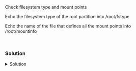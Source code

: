 Check filesystem type and mount points

Echo the filesystem type of the root partition into /root/fstype

Echo the name of the file that defines all the mount points into /root/mountinfo

<br>

### Solution
<details>
<summary>Solution</summary>
Check what partition the root (/) filesystem is mounted from.

```plain
mount | grep vda
```{{exec}}

Check the filesystem written to that partition.

Let's use another commad to see that information another way.
```plain
blkid /dev/vda1
```{{exec}}

So you see the type is ext4. Write that out to /root/fstype

```plain
blkid /dev/vda1 > /root/fstype
```{{exec}}

Check the /etc/fstab to see how your system is mounting all it's partitions as it comes up.

```plain
cat /etc/fstab
```{{exec}}

But that mapping is strange, so to demystify it, use this command

```plain
ls -l /dev/disk/by-label
```{{exec}}

There are 4 ways to mount disk: label, partuuid, path, and uuid. You can verify this by looking in each of these locations. This gives you how the system is mapping to the underlying disks.

```plain
for type in \`ls /dev/disk\`; do echo "type is $type"; ls -l /dev/disk/$type; done
```{{exec}}

Remember to put the file that the system uses to mount the disks into /root/mountinfo

```plain
echo "/etc/fstab" > /root/mountinfo
```{{exec}}

</details>